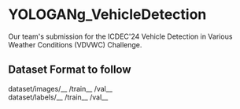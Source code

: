 # YOLOGANg_VehicleDetection
Our team's submission for the ICDEC'24 Vehicle Detection in Various Weather Conditions (VDVWC) Challenge.

## Dataset Format to follow
dataset/images/__
              /train__
              /val__  
dataset/labels/__
              /train__
              /val__
